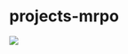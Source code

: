 # projects-mrpo

<a href="https://codeclimate.com/github/st3paz/projects-mrpo/maintainability"><img src="https://api.codeclimate.com/v1/badges/257c729332d71e79a5c8/maintainability" /></a>
